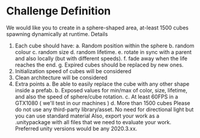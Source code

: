 # Challenge Definition
We would like you to create in a sphere-shaped area, at-least 1500 cubes spawning dynamically at runtime.
Details
1.  Each cube should have:
    a.  Random position within the sphere
    b.  random colour
    c.  random size
    d.  random lifetime.
    e.  rotate in sync with a parent and also locally (but with different speeds).
    f.  fade away when the life reaches the end.
    g.  Expired cubes should be replaced by new ones.
2. Initialization speed of cubes will be considered
3. Clean architecture will be considered
4. Extra points
    a.  Be able to easily replace the cube with any other shape inside a prefab.
    b.  Exposed values for min/max of color, size, lifetime, and also the speed of sphere/cube rotation.
    c.  At least 60FPS in a GTX1080 ( we'll test in our machines )
    d.  More than 1500 cubes
Please do not use any third-party library/asset.
No need for directional light but you can use standard material
Also, export your work as a .unitypackage with all files that we need to evaluate your work.
Preferred unity versions would be any 2020.3.xx.
